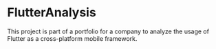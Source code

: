 # FlutterAnalysis
This project is part of a portfolio for a company to analyze the usage of Flutter as a cross-platform mobile framework.
